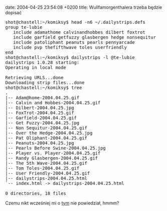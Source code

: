 date: 2004-04-25 23:54:08 +0200
title: Wullfamorgenthalera trzeba będzie dopisać

<pre class='terminal'>
shot@chastell:~/komiksy$ head -n6 ~/.dailystrips.defs
group te-lubie
   include adamathome calvinandhobbes dilbert foxtrot
   include garfield getfuzzy glasbergen hedge nonsequitur
   include patoliphant peanuts pearls pennyarcade
   include pvp thefifthwave toles userfriendly
end
shot@chastell:~/komiksy$ dailystrips -l @te-lubie
dailystrips 1.0.28 starting:
Operating in local mode

Retrieving URLS...done
Downloading strip files...done
shot@chastell:~/komiksy$ tree
.
|-- Adam@home-2004.04.25.gif
|-- Calvin and Hobbes-2004.04.25.gif
|-- Dilbert-2004.04.25.jpg
|-- FoxTrot-2004.04.25.gif
|-- Garfield-2004.04.25.gif
|-- Get Fuzzy-2004.04.25.jpg
|-- Non Sequitur-2004.04.25.gif
|-- Over the Hedge-2004.04.25.jpg
|-- Pat Oliphant-2004.04.25.gif
|-- Peanuts-2004.04.25.jpg
|-- Pearls Before Swine-2004.04.25.jpg
|-- Player vs. Player-2004.04.25.gif
|-- Randy Glasbergen-2004.04.25.gif
|-- The 5th Wave-2004.04.25.gif
|-- Tom Toles-2004.04.25.gif
|-- User Friendly-2004.04.25.gif
|-- dailystrips-2004.04.25.html
`-- index.html -> dailystrips-2004.04.25.html

0 directories, 18 files
</pre>

Czemu nikt wcześniej mi o [tym](http://dailystrips.sourceforge.net/ 'apt-get install dailystrips') nie powiedział, hmmm?
